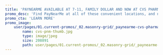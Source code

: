 ```yaml
---
title: 'PAYNEARME AVAILABLE AT 7-11, FAMILY DOLLAR AND NOW AT CVS PHARMACIES!'
promo_desc: 'Find PayNearMe at all of these convenient locations, and now when you fund your account with cash any CVS pharmacy your first deposit is free - for a limited time.'
promo_cta: 'LEARN MORE'
promo_image:
    user/pages/01.current-promos/_02.masonry-grid/_paynearme-cvs-pharmacies/cvs-pnm-thumb.jpg:
        name: cvs-pnm-thumb.jpg
        type: image/jpeg
        size: 208891
        path: user/pages/01.current-promos/_02.masonry-grid/_paynearme-cvs-pharmacies/cvs-pnm-thumb.jpg
---
```


			
			